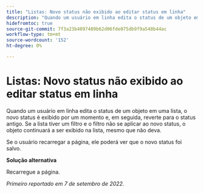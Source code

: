 ```yaml
---
title: "Listas: Novo status não exibido ao editar status em linha"
description: "Quando um usuário em linha edita o status de um objeto em uma lista, o novo status é exibido por um momento e, em seguida, reverte para o status antigo. Se a lista tiver um filtro e o filtro não se aplicar ao novo status, o objeto continuará a ser exibido na lista, mesmo que não deva. "
hidefromtoc: true
source-git-commit: 7f3a23b4097489b62d06fde075db9f9a548b44ac
workflow-type: tm+mt
source-wordcount: '152'
ht-degree: 0%

---
```



# Listas: Novo status não exibido ao editar status em linha

Quando um usuário em linha edita o status de um objeto em uma lista, o novo status é exibido por um momento e, em seguida, reverte para o status antigo. Se a lista tiver um filtro e o filtro não se aplicar ao novo status, o objeto continuará a ser exibido na lista, mesmo que não deva.

Se o usuário recarregar a página, ele poderá ver que o novo status foi salvo.

**Solução alternativa**

Recarregue a página.

_Primeiro reportado em 7 de setembro de 2022._

